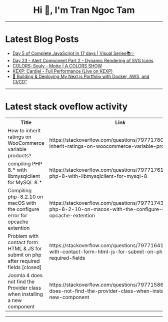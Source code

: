 <h1 align="center">Hi 👋, I'm Tran Ngoc Tam</h1>

---

# Latest Blog Posts 
<!-- BLOG-POST-LIST:START -->
- [Day 5 of Complete JavaScript in 17 days | Visual Series📚✨](https://dev.to/azaan_suhail/day-5-of-complete-javascript-in-17-days-visual-series-26ih)
- [Day 23 - Alert Component Part 2 - Dynamic Rendering of SVG Icons](https://dev.to/railsstudent/day-23-alert-component-part-2-dynamic-rendering-of-svg-icons-3ofm)
- [COLORS: Souly - Motte | A COLORS SHOW](https://dev.to/music_youtube/colors-souly-motte-a-colors-show-59bj)
- [KEXP: Cardiel - Full Performance &lpar;Live on KEXP&rpar;](https://dev.to/music_youtube/kexp-cardiel-full-performance-live-on-kexp-4iap)
- [🚀 Building &amp; Deploying My Next.js Portfolio with Docker, AWS, and CI/CD&quot;](https://dev.to/ritesh355/building-deploying-my-nextjs-portfolio-with-docker-aws-and-cicd-54cf)
<!-- BLOG-POST-LIST:END -->

---

# Latest stack oveflow activity
<table>
  <tr><th>Title</th><th>Link</th></tr>
  <!-- STACKOVERFLOW:START --><tr><td>How to inherit ratings on WooCommerce variable products?</td><td>https://stackoverflow.com/questions/79771780/how-to-inherit-ratings-on-woocommerce-variable-products</td></tr><tr><td>compiling PHP 8.* with libmysqlclient for MySQL 8.*</td><td>https://stackoverflow.com/questions/79771761/compiling-php-8-with-libmysqlclient-for-mysql-8</td></tr><tr><td>Compiling php-8.2.10 on macOS with the configure error for opcache extention</td><td>https://stackoverflow.com/questions/79771743/compiling-php-8-2-10-on-macos-with-the-configure-error-for-opcache-extention</td></tr><tr><td>Problem with contact form HTML &amp; JS for submit on php after required fields [closed]</td><td>https://stackoverflow.com/questions/79771641/problem-with-contact-form-html-js-for-submit-on-php-after-required-fields</td></tr><tr><td>Joomla 4 does not find the Provider class when installing a new component</td><td>https://stackoverflow.com/questions/79771586/joomla-4-does-not-find-the-provider-class-when-installing-a-new-component</td></tr><!-- STACKOVERFLOW:END -->
</table>

---


